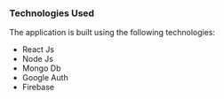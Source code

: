 ### Technologies Used
The application is built using the following technologies:

- React Js
- Node Js
- Mongo Db
- Google Auth
- Firebase